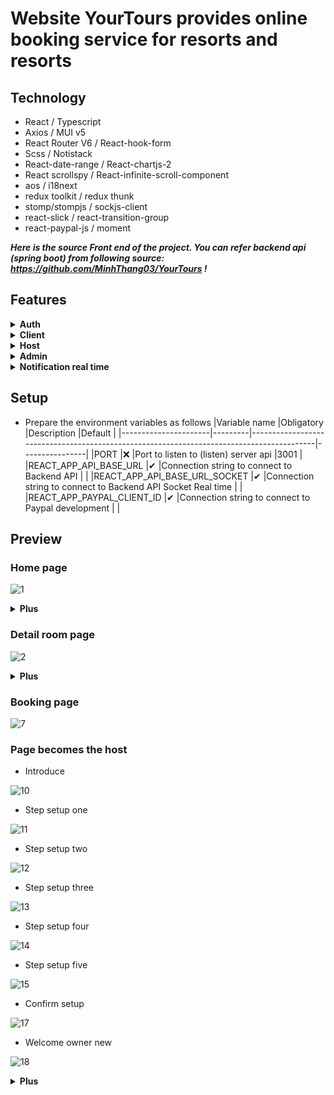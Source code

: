 # Website YourTours provides online booking service for resorts and resorts

## Technology

-   React / Typescript
-   Axios / MUI v5
-   React Router V6 / React-hook-form
-   Scss / Notistack
-   React-date-range / React-chartjs-2
-   React scrollspy / React-infinite-scroll-component
-   aos / i18next
-   redux toolkit / redux thunk
-   stomp/stompjs / sockjs-client
-   react-slick / react-transition-group
-   react-paypal-js / moment

***Here is the source Front end of the project. You can refer backend api (spring boot) from following source: https://github.com/MinhThang03/YourTours !***

## Features

<details>
<summary><b>Auth</b></summary><br />

-   **Sign in:** Users use this function to log in to the system.

-   **Sign up:** Website visitors use this function to register for a member account (has validate password format and authentication OTP code).

-   **Edit account information:** Users use the personal information editing function to change personal information.

-   **Forgot password:** User uses forgot password function to reset password (have a verification code to reset password).

-   **Active account:** Activate the account to be able to book rooms and use special functions (with OTP code to activate the account).
</details>

<details>
<summary><b>Client</b></summary><br />

-   **View the list of provinces:** Website visitors use this function to see cities sorted by number of bookings.

-   **Look up house listings:** Website visitors use this function to look up listings of homes with in-demand properties.

-   **Register home:** Users use this function to register a new house for rent. Become a host.

-   **View detailed information about the house:** Website visitors use this function to view detailed information of the house.

-   **View booking history:** Users use this function to view information about the account's booking history.

-   **Book room:** Users use this function to book houses.

-   **Edit booking status:** Users use this function to edit booking information.

-   **Cancel reservation:** User use this function to cancel the booked house.

-   **View a list of booking information:** The user uses this function to view the booking information of the registered houses of that account.

-   **Rate:** Users rate the experience after checking out the rented room.

-   **Edit favorites list:** Users use this function to edit home listings in favorites.

-   **View favorites:** Users use this function to view the list of homes in the favorite set.

</details>

<details>
<summary><b>Host</b></summary><br />

-   **Edit home information:** Homeowners use this function to edit the information of a house they register.

-   **View the list of houses currently for rent:** The user uses this function to view the list of houses currently registered in that account.

-   **Statistics of the owner:** Users use this function to view statistical information about their rental situation.

-   **Custom house prices on special days:** Users use this function to edit rental house price information by day.

-   **Utilities configuration for the house:** Homeowners use this function to configure the utility for a registered house.

-   **Configure the surcharge for the house:** Owner can configure the price of each type of surcharge for the house.

-   **Configure the discount program:** Owner can configure % discount by day for his rental house.

</details>

<details>
<summary><b>Admin</b></summary><br />

-   **Admin page statistics:** Admin use this function to view admin rights statistics.

-   **View the list of accounts:** Admin use this function to view the list of accounts in the system.

-   **View the list of registrars:** Admin use this function to see the list of registered houses for rent.

-   **Room Type Management (CRUD):** Admin use this function to manage (CRUD) room type.

-   **Bed Type Management (CRUD):** Admin use this function to manage (CRUD) bed type.

-   **Facilities Management (CURD):** Admin use this function to manage (CRUD) type of utility.

-   **Manage Discount Type (CRUD):** Admin use this function to manage (CRUD) discount type.

-   **Surcharge Management (CURD):** Admin use this function to manage (CRUD) type of surcharge.
</details>

<details>
<summary><b>Notification real time</b></summary><br />

-   User:

    -   BOOKING_NOTIFICATION: Notify check in check out for user -> click return to booking history page.
    -   HOME_NOTIFICATION: Promotion notice -> click go to home detail page.

-   Owner:
  
    - OWNER_HOME_NOTIFICATION: Notify someone booking or canceling a room -> click return to Today page in rental management
</details>

## Setup

-   Prepare the environment variables as follows
    |Variable name |Obligatory |Description |Default |
    |----------------------|---------|------------------------------------------------------------------------------------------|----------------|
    |PORT |❌ |Port to listen to (listen) server api |3001 |
    |REACT_APP_API_BASE_URL |✔ |Connection string to connect to Backend API | |
    |REACT_APP_API_BASE_URL_SOCKET |✔ |Connection string to connect to Backend API Socket Real time | |
    |REACT_APP_PAYPAL_CLIENT_ID |✔ |Connection string to connect to Paypal development | |

## Preview

### Home page
![1](https://github.com/ThaiHaiDev/YourTours_Client/assets/85157423/0d922b7e-b1e6-4d29-acdd-0a7cec802fd5)

<details>
<summary><b>Plus</b></summary><br />

- View table notification

![3](https://github.com/ThaiHaiDev/YourTours_Client/assets/85157423/69f224e8-c1ce-4cab-82ce-32b7c7831e29)

- View select language

![4](https://github.com/ThaiHaiDev/YourTours_Client/assets/85157423/d4be3def-2c5a-48a4-be1d-37befdf5cae4)

- View infomation room from search by province or name room

![5](https://github.com/ThaiHaiDev/YourTours_Client/assets/85157423/9d0e0563-5fa5-4bde-8d93-70c01855fe93)

</details>

### Detail room page
![2](https://github.com/ThaiHaiDev/YourTours_Client/assets/85157423/aa949939-f092-423e-8fe6-98f90160423a)

<details>
<summary><b>Plus</b></summary><br />

- View more house utilities

![3](https://github.com/ThaiHaiDev/YourTours_Client/assets/85157423/2754b01a-472c-4afc-b9cf-a58c8a5f3f1f)

- Details of base price by day

![4](https://github.com/ThaiHaiDev/YourTours_Client/assets/85157423/224a2b57-a010-4bcd-b237-9fd7796b34cc)

- Selected count client rent home

![5](https://github.com/ThaiHaiDev/YourTours_Client/assets/85157423/1d2516e3-d345-40c9-b916-63f714374d04)

- Full booking information with promotion

![6](https://github.com/ThaiHaiDev/YourTours_Client/assets/85157423/2f1639a9-cdcd-46f8-85ef-8304eeb82739)

</details>

### Booking page
![7](https://github.com/ThaiHaiDev/YourTours_Client/assets/85157423/1d93d59e-aaf1-483b-8735-00e4e106b090)

### Page becomes the host

- Introduce

![10](https://github.com/ThaiHaiDev/YourTours_Client/assets/85157423/e41819c5-0d5a-4fc4-9119-fd923f7c3dfc)

- Step setup one

![11](https://github.com/ThaiHaiDev/YourTours_Client/assets/85157423/4037ac29-9643-4969-9b20-b11abe17a0df)

- Step setup two
  
![12](https://github.com/ThaiHaiDev/YourTours_Client/assets/85157423/324a71e3-b75e-416b-96a0-70c21337c7f6)

- Step setup three
  
![13](https://github.com/ThaiHaiDev/YourTours_Client/assets/85157423/68dbf68e-2b92-458c-a11b-ab00a89d18c6)

- Step setup four

![14](https://github.com/ThaiHaiDev/YourTours_Client/assets/85157423/982f0341-2487-422b-9bb5-3af600f0cf1b)

- Step setup five

![15](https://github.com/ThaiHaiDev/YourTours_Client/assets/85157423/3294778c-7b0a-44ce-b2d9-d33d6fb4aafb)

- Confirm setup
  
![17](https://github.com/ThaiHaiDev/YourTours_Client/assets/85157423/93e06708-8cad-470b-bf4c-fe64dbf5c9dd)

- Welcome owner new

![18](https://github.com/ThaiHaiDev/YourTours_Client/assets/85157423/b1584275-6287-43ac-8621-256ddaee46e7)

<details>
<summary><b>Plus</b></summary><br />

- When close setup

![16](https://github.com/ThaiHaiDev/YourTours_Client/assets/85157423/c14e09fa-d818-418f-8c57-72fa40b30c64)

</details>


